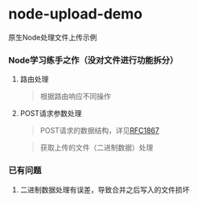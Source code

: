 # node-upload-demo
原生Node处理文件上传示例

### Node学习练手之作（没对文件进行功能拆分）
1. 路由处理
	> 根据路由响应不同操作
2. POST请求参数处理
	> POST请求的数据结构，详见[RFC1867](http://www.ietf.org/rfc/rfc1867.txt "RFC1867")

	> 获取上传的文件（二进制数据）处理
	
### 已有问题
1. 二进制数据处理有误差，导致合并之后写入的文件损坏
